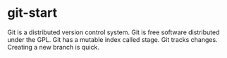 # git-start
Git is a distributed version control system.
Git is free software distributed under the GPL.
Git has a mutable index called stage.
Git tracks changes.
Creating a new branch is quick.

